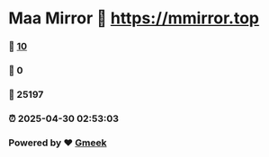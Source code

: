 # Maa Mirror :link: https://mmirror.top 
### :page_facing_up: [10](https://mmirror.top/tag.html) 
### :speech_balloon: 0 
### :hibiscus: 25197 
### :alarm_clock: 2025-04-30 02:53:03 
### Powered by :heart: [Gmeek](https://github.com/Meekdai/Gmeek)
